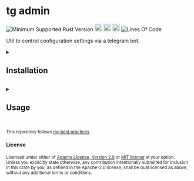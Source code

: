 # tg admin
![Minimum Supported Rust Version](https://img.shields.io/badge/nightly-1.81+-ab6000.svg)
[<img alt="crates.io" src="https://img.shields.io/crates/v/tg_admin.svg?color=fc8d62&logo=rust" height="20" style=flat-square>](https://crates.io/crates/tg_admin)
[<img alt="docs.rs" src="https://img.shields.io/badge/docs.rs-66c2a5?style=for-the-badge&labelColor=555555&logo=docs.rs&style=flat-square" height="20">](https://docs.rs/tg_admin)
[<img alt="build status" src="https://img.shields.io/github/actions/workflow/status/valeratrades/tg_admin/ci.yml?branch=master&style=for-the-badge&style=flat-square" height="20">](https://github.com/valeratrades/tg_admin/actions?query=branch%3Amaster) <!--NB: Won't find it if repo is private-->
![Lines Of Code](https://img.shields.io/badge/LoC-974-lightblue)

Util to control configuration settings via a telegram bot.

<!-- markdownlint-disable -->
<details>
  <summary>
    <h2>Installation<h2>
  </summary>

unimplemented!()
</details>

<details>
  <summary>
    <h2>Usage<h2>
  </summary>

unimplemented!()
</details>
<!-- markdownlint-restore -->


<br>

<sup>
This repository follows <a href="https://github.com/valeratrades/.github/tree/master/best_practices">my best practices</a>.
</sup>

#### License

<sup>
Licensed under either of <a href="LICENSE-APACHE">Apache License, Version
2.0</a> or <a href="LICENSE-MIT">MIT license</a> at your option.
</sup>

<br>

<sub>
Unless you explicitly state otherwise, any contribution intentionally submitted
for inclusion in this crate by you, as defined in the Apache-2.0 license, shall
be dual licensed as above, without any additional terms or conditions.
</sub>
